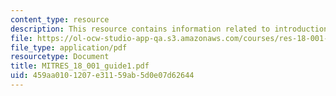 ```yaml
---
content_type: resource
description: This resource contains information related to introduction to calculus.
file: https://ol-ocw-studio-app-qa.s3.amazonaws.com/courses/res-18-001-calculus-online-textbook-spring-2005/459aa0101207e31159ab5d0e07d62644_MITRES_18_001_guide1.pdf
file_type: application/pdf
resourcetype: Document
title: MITRES_18_001_guide1.pdf
uid: 459aa010-1207-e311-59ab-5d0e07d62644
---
```

